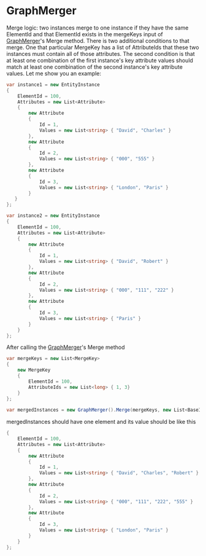 # GraphMerger
Merge logic: two instances merge to one instance if they have the same ElementId and that ElementId exists in the mergeKeys input of [GraphMerger](https://github.com/mohammad4x/GraphMerger/blob/main/GraphMerger.cs)'s Merge method. There is two
additional conditions to that merge. One that particular MergeKey has a list of AttributeIds that these two instances must contain all of those attributes. The second condition
is that at least one combination of the first instance's key attribute values should match at least one combination of the second instance's key attribute values. Let me show you an example:

```csharp
var instance1 = new EntityInstance
{
    ElementId = 100,
    Attributes = new List<Attribute>
    {
        new Attribute
        {
            Id = 1,
            Values = new List<string> { "David", "Charles" }
        },
        new Attribute
        {
            Id = 2,
            Values = new List<string> { "000", "555" }
        },
        new Attribute
        {
            Id = 3,
            Values = new List<string> { "London", "Paris" }
        }
   }
};

var instance2 = new EntityInstance
{
    ElementId = 100,
    Attributes = new List<Attribute>
    {
        new Attribute
        {
            Id = 1,
            Values = new List<string> { "David", "Robert" }
        },
        new Attribute
        {
            Id = 2,
            Values = new List<string> { "000", "111", "222" }
        },
        new Attribute
        {
            Id = 3,
            Values = new List<string> { "Paris" }
        }
    }
};
```

After calling the [GraphMerger](https://github.com/mohammad4x/GraphMerger/blob/main/GraphMerger.cs)'s Merge method
```csharp 
var mergeKeys = new List<MergeKey> 
{
    new MergeKey 
    {
        ElementId = 100,
        AttributeIds = new List<long> { 1, 3}
    }
};
            
var mergedInstances = new GraphMerger().Merge(mergeKeys, new List<BaseInstance> { instance1, instance2 });
```

mergedInstances should have one element and its value should be like this
```csharp
{
    ElementId = 100,
    Attributes = new List<Attribute> 
    {
        new Attribute 
        {
            Id = 1,
            Values = new List<string> { "David", "Charles", "Robert" }
        },
        new Attribute
        {
            Id = 2,
            Values = new List<string> { "000", "111", "222", "555" }
        },
        new Attribute 
        {
            Id = 3,
            Values = new List<string> { "London", "Paris" }
        }
    }
};
```
